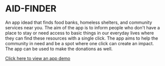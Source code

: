 # AID-FINDER
An app idead that finds food banks, homeless shelters, and community services near you. The aim of the app is to inform people who don't have a place to stay or need access to basic things in our everyday lives where they can find these resources with a single click. The app aims to help the community in need and be a spot where one click can create an impact. The app can be used to make the donations as well.

[Click here to view an app demo](https://www.youtube.com/watch?v=eS7tv_w1W4w)


